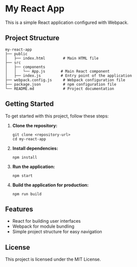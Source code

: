 # My React App

This is a simple React application configured with Webpack.

## Project Structure

```
my-react-app
├── public
│   ├── index.html        # Main HTML file
├── src
│   ├── components
│   │   └── App.js       # Main React component
│   ├── index.js         # Entry point of the application
├── webpack.config.js     # Webpack configuration file
├── package.json          # npm configuration file
└── README.md             # Project documentation
```

## Getting Started

To get started with this project, follow these steps:

1. **Clone the repository:**
   ```
   git clone <repository-url>
   cd my-react-app
   ```

2. **Install dependencies:**
   ```
   npm install
   ```

3. **Run the application:**
   ```
   npm start
   ```

4. **Build the application for production:**
   ```
   npm run build
   ```

## Features

- React for building user interfaces
- Webpack for module bundling
- Simple project structure for easy navigation

## License

This project is licensed under the MIT License.